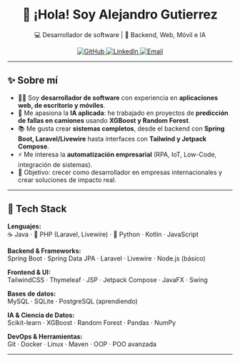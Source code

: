 <!-- Perfil README de Alejandro Gutierrez -->

<div align="center">
  <h1>👋 ¡Hola! Soy <strong>Alejandro Gutierrez</strong></h1>
  <p>💻 Desarrollador de software | 🚀 Backend, Web, Móvil e IA</p>

  <!-- Badges -->
  <a href="https://github.com/TU_USUARIO">
    <img alt="GitHub" src="https://img.shields.io/badge/GitHub-%2312100E.svg?logo=github&logoColor=white">
  </a>
  <a href="https://www.linkedin.com/in/TU_USUARIO/" target="_blank">
    <img alt="LinkedIn" src="https://img.shields.io/badge/LinkedIn-0A66C2?logo=linkedin&logoColor=white">
  </a>
  <a href="mailto:tucorreo@ejemplo.com">
    <img alt="Email" src="https://img.shields.io/badge/Email-DB4437?logo=gmail&logoColor=white">
  </a>
</div>

---

## ✨ Sobre mí  
- 👨‍💻 Soy **desarrollador de software** con experiencia en **aplicaciones web, de escritorio y móviles**.  
- 🌱 Me apasiona la **IA aplicada**: he trabajado en proyectos de **predicción de fallas en camiones** usando **XGBoost y Random Forest**.  
- 📚 Me gusta crear **sistemas completos**, desde el backend con **Spring Boot, Laravel/Livewire** hasta interfaces con **Tailwind y Jetpack Compose**.  
- ⚡ Me interesa la **automatización empresarial** (RPA, IoT, Low-Code, integración de sistemas).  
- 🎯 Objetivo: crecer como desarrollador en empresas internacionales y crear soluciones de impacto real.  

---

## 🧰 Tech Stack  

<div align="left">

**Lenguajes:**  
☕ Java · 🐘 PHP (Laravel, Livewire) · 🐍 Python · Kotlin · JavaScript  

**Backend & Frameworks:**  
Spring Boot · Spring Data JPA · Laravel · Livewire · Node.js (básico)  

**Frontend & UI:**  
TailwindCSS · Thymeleaf · JSP · Jetpack Compose · JavaFX · Swing  

**Bases de datos:**  
MySQL · SQLite · PostgreSQL (aprendiendo)  

**IA & Ciencia de Datos:**  
Scikit-learn · XGBoost · Random Forest · Pandas · NumPy  

**DevOps & Herramientas:**  
Git · Docker · Linux · Maven · OOP · POO avanzada  

</div>

---
